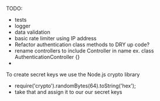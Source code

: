 TODO: 
- tests
- logger
- data validation
- basic rate limiter using IP address
- Refactor authentication class methods to DRY up code?
- rename controllers to include Controller in name ex. class AuthenticationController {}
- 


To create secret keys we use the Node.js crypto library
- require('crypto').randomBytes(64).toString('hex');
- take that and assign it to our our secret keys

